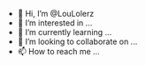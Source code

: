 - 👋 Hi, I’m @LouLolerz
- 👀 I’m interested in ...
- 🌱 I’m currently learning ...
- 💞️ I’m looking to collaborate on ...
- 📫 How to reach me ...

<!---
LouLolerz/LouLolerz is a ✨ special ✨ repository because its `README.md` (this file) appears on your GitHub profile.
LouLolerz1987--->
